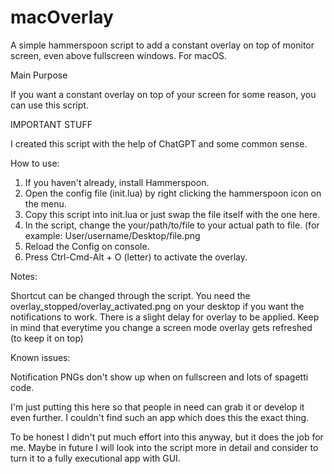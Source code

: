# macOverlay
A simple hammerspoon script to add a constant overlay on top of monitor screen, even above fullscreen windows. For macOS.

Main Purpose

If you want a constant overlay on top of your screen for some reason, you can use this script.

IMPORTANT STUFF

I created this script with the help of ChatGPT and some common sense.

How to use:

1. If you haven't already, install Hammerspoon.
2. Open the config file (init.lua) by right clicking the hammerspoon icon on the menu.
3. Copy this script into init.lua or just swap the file itself with the one here.
4. In the script, change the your/path/to/file to your actual path to file. (for example: User/username/Desktop/file.png
5. Reload the Config on console.
6. Press Ctrl-Cmd-Alt + O (letter) to activate the overlay.

Notes:
 
Shortcut can be changed through the script. You need the overlay_stopped/overlay_activated.png on your desktop if you want the notifications to work.
There is a slight delay for overlay to be applied. Keep in mind that everytime you change a screen mode overlay gets refreshed (to keep it on top)

Known issues:

Notification PNGs don't show up when on fullscreen and lots of spagetti code.


I'm just putting this here so that people in need can grab it or develop it even further. I couldn't find such an app which does this the exact thing.

To be honest I didn't put much effort into this anyway, but it does the job for me. Maybe in future I will look into the script more in detail and consider to turn it to a fully executional app with GUI.
